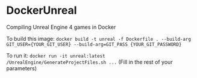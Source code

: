 # DockerUnreal
Compiling Unreal Engine 4 games in Docker

To build this image:
`docker build -t unreal -f Dockerfile . --build-arg GIT_USER={YOUR_GIT_USER} --build-arg=GIT_PASS {YOUR_GIT_PASSWORD}`

To run it:
`docker run -it unreal:latest /UnrealEngine/GenerateProjectFiles.sh ...`
(Fill in the rest of your parameters)
